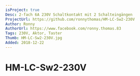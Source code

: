 ```yaml
---
isProject: true
Desc: 2-fach 6A 230V Schaltkontakt mit 2 Schalteingängen
ProjectUrl: https://github.com/ronnythomas/HM-LC-Sw2-230V
Author: Ronny
AuthorUrl: https://www.facebook.com/ronny.thomas.83
Tags: 230V, Aktor, Taster
Thumb: HM-LC-Sw2-230V.jpg
Added: 2018-12-22
---
```


# HM-LC-Sw2-230V
